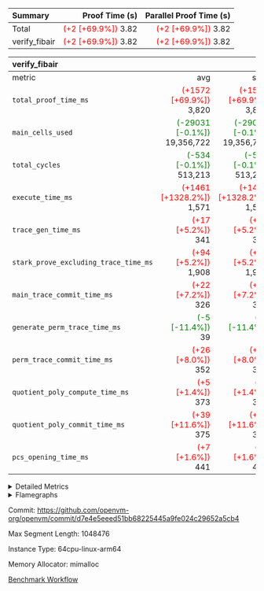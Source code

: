 | Summary | Proof Time (s) | Parallel Proof Time (s) |
|:---|---:|---:|
| Total | <span style='color: red'>(+2 [+69.9%])</span> 3.82 | <span style='color: red'>(+2 [+69.9%])</span> 3.82 |
| verify_fibair | <span style='color: red'>(+2 [+69.9%])</span> 3.82 | <span style='color: red'>(+2 [+69.9%])</span> 3.82 |


| verify_fibair |||||
|:---|---:|---:|---:|---:|
|metric|avg|sum|max|min|
| `total_proof_time_ms ` | <span style='color: red'>(+1572 [+69.9%])</span> 3,820 | <span style='color: red'>(+1572 [+69.9%])</span> 3,820 | <span style='color: red'>(+1572 [+69.9%])</span> 3,820 | <span style='color: red'>(+1572 [+69.9%])</span> 3,820 |
| `main_cells_used     ` | <span style='color: green'>(-29031 [-0.1%])</span> 19,356,722 | <span style='color: green'>(-29031 [-0.1%])</span> 19,356,722 | <span style='color: green'>(-29031 [-0.1%])</span> 19,356,722 | <span style='color: green'>(-29031 [-0.1%])</span> 19,356,722 |
| `total_cycles        ` | <span style='color: green'>(-534 [-0.1%])</span> 513,213 | <span style='color: green'>(-534 [-0.1%])</span> 513,213 | <span style='color: green'>(-534 [-0.1%])</span> 513,213 | <span style='color: green'>(-534 [-0.1%])</span> 513,213 |
| `execute_time_ms     ` | <span style='color: red'>(+1461 [+1328.2%])</span> 1,571 | <span style='color: red'>(+1461 [+1328.2%])</span> 1,571 | <span style='color: red'>(+1461 [+1328.2%])</span> 1,571 | <span style='color: red'>(+1461 [+1328.2%])</span> 1,571 |
| `trace_gen_time_ms   ` | <span style='color: red'>(+17 [+5.2%])</span> 341 | <span style='color: red'>(+17 [+5.2%])</span> 341 | <span style='color: red'>(+17 [+5.2%])</span> 341 | <span style='color: red'>(+17 [+5.2%])</span> 341 |
| `stark_prove_excluding_trace_time_ms` | <span style='color: red'>(+94 [+5.2%])</span> 1,908 | <span style='color: red'>(+94 [+5.2%])</span> 1,908 | <span style='color: red'>(+94 [+5.2%])</span> 1,908 | <span style='color: red'>(+94 [+5.2%])</span> 1,908 |
| `main_trace_commit_time_ms` | <span style='color: red'>(+22 [+7.2%])</span> 326 | <span style='color: red'>(+22 [+7.2%])</span> 326 | <span style='color: red'>(+22 [+7.2%])</span> 326 | <span style='color: red'>(+22 [+7.2%])</span> 326 |
| `generate_perm_trace_time_ms` | <span style='color: green'>(-5 [-11.4%])</span> 39 | <span style='color: green'>(-5 [-11.4%])</span> 39 | <span style='color: green'>(-5 [-11.4%])</span> 39 | <span style='color: green'>(-5 [-11.4%])</span> 39 |
| `perm_trace_commit_time_ms` | <span style='color: red'>(+26 [+8.0%])</span> 352 | <span style='color: red'>(+26 [+8.0%])</span> 352 | <span style='color: red'>(+26 [+8.0%])</span> 352 | <span style='color: red'>(+26 [+8.0%])</span> 352 |
| `quotient_poly_compute_time_ms` | <span style='color: red'>(+5 [+1.4%])</span> 373 | <span style='color: red'>(+5 [+1.4%])</span> 373 | <span style='color: red'>(+5 [+1.4%])</span> 373 | <span style='color: red'>(+5 [+1.4%])</span> 373 |
| `quotient_poly_commit_time_ms` | <span style='color: red'>(+39 [+11.6%])</span> 375 | <span style='color: red'>(+39 [+11.6%])</span> 375 | <span style='color: red'>(+39 [+11.6%])</span> 375 | <span style='color: red'>(+39 [+11.6%])</span> 375 |
| `pcs_opening_time_ms ` | <span style='color: red'>(+7 [+1.6%])</span> 441 | <span style='color: red'>(+7 [+1.6%])</span> 441 | <span style='color: red'>(+7 [+1.6%])</span> 441 | <span style='color: red'>(+7 [+1.6%])</span> 441 |



<details>
<summary>Detailed Metrics</summary>

|  | verify_program_compile_ms | total_cells | stark_prove_excluding_trace_time_ms | quotient_poly_compute_time_ms | quotient_poly_commit_time_ms | perm_trace_commit_time_ms | pcs_opening_time_ms | main_trace_commit_time_ms |
| --- | --- | --- | --- | --- | --- | --- | --- |
|  | 4 | 65,536 | 67 | 3 | 13 | 0 | 32 | 16 | 

| air_name | rows | quotient_deg | main_cols | interactions | constraints | cells |
| --- | --- | --- | --- | --- | --- | --- |
| AccessAdapterAir<2> |  | 4 |  | 5 | 12 |  | 
| AccessAdapterAir<4> |  | 4 |  | 5 | 12 |  | 
| AccessAdapterAir<8> |  | 4 |  | 5 | 12 |  | 
| FibonacciAir | 32,768 | 1 | 2 |  | 5 | 65,536 | 
| FriReducedOpeningAir |  | 4 |  | 31 | 53 |  | 
| NativePoseidon2Air<BabyBearParameters>, 1> |  | 4 |  | 176 | 590 |  | 
| PhantomAir |  | 4 |  | 3 | 4 |  | 
| ProgramAir |  | 1 |  | 1 | 4 |  | 
| VariableRangeCheckerAir |  | 1 |  | 1 | 4 |  | 
| VmAirWrapper<BranchNativeAdapterAir, BranchEqualCoreAir<1> |  | 2 |  | 11 | 23 |  | 
| VmAirWrapper<JalNativeAdapterAir, JalCoreAir> |  | 4 |  | 7 | 6 |  | 
| VmAirWrapper<NativeAdapterAir<2, 0>, PublicValuesCoreAir> |  | 4 |  | 11 | 22 |  | 
| VmAirWrapper<NativeAdapterAir<2, 1>, FieldArithmeticCoreAir> |  | 4 |  | 15 | 23 |  | 
| VmAirWrapper<NativeLoadStoreAdapterAir<1>, NativeLoadStoreCoreAir<1> |  | 4 |  | 15 | 20 |  | 
| VmAirWrapper<NativeLoadStoreAdapterAir<4>, NativeLoadStoreCoreAir<4> |  | 4 |  | 15 | 20 |  | 
| VmAirWrapper<NativeVectorizedAdapterAir<4>, FieldExtensionCoreAir> |  | 4 |  | 15 | 23 |  | 
| VmConnectorAir |  | 4 |  | 3 | 8 |  | 
| VolatileBoundaryAir |  | 4 |  | 4 | 16 |  | 

| group | trace_gen_time_ms | total_proof_time_ms | total_cycles | total_cells | stark_prove_excluding_trace_time_ms | quotient_poly_compute_time_ms | quotient_poly_commit_time_ms | perm_trace_commit_time_ms | pcs_opening_time_ms | main_trace_commit_time_ms | main_cells_used | generate_perm_trace_time_ms | execute_time_ms |
| --- | --- | --- | --- | --- | --- | --- | --- | --- | --- | --- | --- | --- | --- |
| verify_fibair | 341 | 3,820 | 513,213 | 50,170,008 | 1,908 | 373 | 375 | 352 | 441 | 326 | 19,356,722 | 39 | 1,571 | 

| group | air_name | rows | prep_cols | perm_cols | main_cols | cells |
| --- | --- | --- | --- | --- | --- | --- |
| verify_fibair | AccessAdapterAir<2> | 65,536 |  | 16 | 11 | 1,769,472 | 
| verify_fibair | AccessAdapterAir<4> | 32,768 |  | 16 | 13 | 950,272 | 
| verify_fibair | AccessAdapterAir<8> | 128 |  | 16 | 17 | 4,224 | 
| verify_fibair | FriReducedOpeningAir | 1,024 |  | 36 | 26 | 63,488 | 
| verify_fibair | NativePoseidon2Air<BabyBearParameters>, 1> | 16,384 |  | 356 | 399 | 12,369,920 | 
| verify_fibair | PhantomAir | 16,384 |  | 8 | 6 | 229,376 | 
| verify_fibair | ProgramAir | 8,192 |  | 8 | 10 | 147,456 | 
| verify_fibair | VariableRangeCheckerAir | 262,144 | 2 | 8 | 1 | 2,359,296 | 
| verify_fibair | VmAirWrapper<BranchNativeAdapterAir, BranchEqualCoreAir<1> | 131,072 |  | 28 | 23 | 6,684,672 | 
| verify_fibair | VmAirWrapper<JalNativeAdapterAir, JalCoreAir> | 16,384 |  | 12 | 10 | 360,448 | 
| verify_fibair | VmAirWrapper<NativeAdapterAir<2, 1>, FieldArithmeticCoreAir> | 262,144 |  | 20 | 30 | 13,107,200 | 
| verify_fibair | VmAirWrapper<NativeLoadStoreAdapterAir<1>, NativeLoadStoreCoreAir<1> | 131,072 |  | 36 | 25 | 7,995,392 | 
| verify_fibair | VmAirWrapper<NativeLoadStoreAdapterAir<4>, NativeLoadStoreCoreAir<4> | 16,384 |  | 36 | 34 | 1,146,880 | 
| verify_fibair | VmAirWrapper<NativeVectorizedAdapterAir<4>, FieldExtensionCoreAir> | 8,192 |  | 20 | 40 | 491,520 | 
| verify_fibair | VmConnectorAir | 2 | 1 | 8 | 4 | 24 | 
| verify_fibair | VolatileBoundaryAir | 131,072 |  | 8 | 11 | 2,490,368 | 

| group | air_name | dsl_ir | opcode | cells_used |
| --- | --- | --- | --- | --- |
| verify_fibair | <BranchNativeAdapterAir,BranchEqualCoreAir<1>> | AssertEqE | BNE | 3,956 | 
| verify_fibair | <BranchNativeAdapterAir,BranchEqualCoreAir<1>> | AssertEqEI | BNE | 92 | 
| verify_fibair | <BranchNativeAdapterAir,BranchEqualCoreAir<1>> | AssertEqF | BNE | 32,384 | 
| verify_fibair | <BranchNativeAdapterAir,BranchEqualCoreAir<1>> | AssertEqV | BNE | 17,595 | 
| verify_fibair | <BranchNativeAdapterAir,BranchEqualCoreAir<1>> | AssertEqVI | BNE | 483 | 
| verify_fibair | <BranchNativeAdapterAir,BranchEqualCoreAir<1>> | IfEq | BNE | 2,599 | 
| verify_fibair | <BranchNativeAdapterAir,BranchEqualCoreAir<1>> | IfEqI | BNE | 105,938 | 
| verify_fibair | <BranchNativeAdapterAir,BranchEqualCoreAir<1>> | IfNe | BEQ | 2,645 | 
| verify_fibair | <BranchNativeAdapterAir,BranchEqualCoreAir<1>> | IfNeI | BEQ | 46 | 
| verify_fibair | <BranchNativeAdapterAir,BranchEqualCoreAir<1>> | ZipFor | BNE | 2,110,710 | 
| verify_fibair | <JalNativeAdapterAir,JalCoreAir> |  | JAL | 10 | 
| verify_fibair | <JalNativeAdapterAir,JalCoreAir> | IfEqI | JAL | 19,780 | 
| verify_fibair | <JalNativeAdapterAir,JalCoreAir> | IfNe | JAL | 20 | 
| verify_fibair | <JalNativeAdapterAir,JalCoreAir> | ZipFor | JAL | 115,120 | 
| verify_fibair | <NativeAdapterAir<2, 1>,FieldArithmeticCoreAir> |  | ADD | 30 | 
| verify_fibair | <NativeAdapterAir<2, 1>,FieldArithmeticCoreAir> | AddEFFI | ADD | 13,680 | 
| verify_fibair | <NativeAdapterAir<2, 1>,FieldArithmeticCoreAir> | AddEI | ADD | 248,520 | 
| verify_fibair | <NativeAdapterAir<2, 1>,FieldArithmeticCoreAir> | AddF | ADD | 46,050 | 
| verify_fibair | <NativeAdapterAir<2, 1>,FieldArithmeticCoreAir> | AddFI | ADD | 94,290 | 
| verify_fibair | <NativeAdapterAir<2, 1>,FieldArithmeticCoreAir> | AddV | ADD | 513,540 | 
| verify_fibair | <NativeAdapterAir<2, 1>,FieldArithmeticCoreAir> | AddVI | ADD | 998,940 | 
| verify_fibair | <NativeAdapterAir<2, 1>,FieldArithmeticCoreAir> | Alloc | ADD | 1,316,040 | 
| verify_fibair | <NativeAdapterAir<2, 1>,FieldArithmeticCoreAir> | Alloc | MUL | 377,040 | 
| verify_fibair | <NativeAdapterAir<2, 1>,FieldArithmeticCoreAir> | CastFV | ADD | 1,350 | 
| verify_fibair | <NativeAdapterAir<2, 1>,FieldArithmeticCoreAir> | DivEIN | ADD | 120 | 
| verify_fibair | <NativeAdapterAir<2, 1>,FieldArithmeticCoreAir> | DivF | DIV | 42,840 | 
| verify_fibair | <NativeAdapterAir<2, 1>,FieldArithmeticCoreAir> | DivFIN | DIV | 90 | 
| verify_fibair | <NativeAdapterAir<2, 1>,FieldArithmeticCoreAir> | ImmE | ADD | 25,680 | 
| verify_fibair | <NativeAdapterAir<2, 1>,FieldArithmeticCoreAir> | ImmF | ADD | 55,590 | 
| verify_fibair | <NativeAdapterAir<2, 1>,FieldArithmeticCoreAir> | ImmV | ADD | 110,280 | 
| verify_fibair | <NativeAdapterAir<2, 1>,FieldArithmeticCoreAir> | LoadE | ADD | 61,740 | 
| verify_fibair | <NativeAdapterAir<2, 1>,FieldArithmeticCoreAir> | LoadE | MUL | 61,740 | 
| verify_fibair | <NativeAdapterAir<2, 1>,FieldArithmeticCoreAir> | LoadF | ADD | 20,190 | 
| verify_fibair | <NativeAdapterAir<2, 1>,FieldArithmeticCoreAir> | LoadF | MUL | 10,440 | 
| verify_fibair | <NativeAdapterAir<2, 1>,FieldArithmeticCoreAir> | LoadHeapPtr | ADD | 30 | 
| verify_fibair | <NativeAdapterAir<2, 1>,FieldArithmeticCoreAir> | LoadV | ADD | 136,050 | 
| verify_fibair | <NativeAdapterAir<2, 1>,FieldArithmeticCoreAir> | LoadV | MUL | 114,540 | 
| verify_fibair | <NativeAdapterAir<2, 1>,FieldArithmeticCoreAir> | MulEF | MUL | 75,840 | 
| verify_fibair | <NativeAdapterAir<2, 1>,FieldArithmeticCoreAir> | MulEI | ADD | 9,240 | 
| verify_fibair | <NativeAdapterAir<2, 1>,FieldArithmeticCoreAir> | MulF | MUL | 212,370 | 
| verify_fibair | <NativeAdapterAir<2, 1>,FieldArithmeticCoreAir> | MulFI | MUL | 40,920 | 
| verify_fibair | <NativeAdapterAir<2, 1>,FieldArithmeticCoreAir> | MulVI | MUL | 54,930 | 
| verify_fibair | <NativeAdapterAir<2, 1>,FieldArithmeticCoreAir> | StoreE | ADD | 23,940 | 
| verify_fibair | <NativeAdapterAir<2, 1>,FieldArithmeticCoreAir> | StoreE | MUL | 23,940 | 
| verify_fibair | <NativeAdapterAir<2, 1>,FieldArithmeticCoreAir> | StoreF | ADD | 5,490 | 
| verify_fibair | <NativeAdapterAir<2, 1>,FieldArithmeticCoreAir> | StoreF | MUL | 300 | 
| verify_fibair | <NativeAdapterAir<2, 1>,FieldArithmeticCoreAir> | StoreHeapPtr | ADD | 30 | 
| verify_fibair | <NativeAdapterAir<2, 1>,FieldArithmeticCoreAir> | StoreV | ADD | 27,210 | 
| verify_fibair | <NativeAdapterAir<2, 1>,FieldArithmeticCoreAir> | StoreV | MUL | 6,510 | 
| verify_fibair | <NativeAdapterAir<2, 1>,FieldArithmeticCoreAir> | SubEF | ADD | 11,790 | 
| verify_fibair | <NativeAdapterAir<2, 1>,FieldArithmeticCoreAir> | SubEF | SUB | 3,930 | 
| verify_fibair | <NativeAdapterAir<2, 1>,FieldArithmeticCoreAir> | SubEI | ADD | 240 | 
| verify_fibair | <NativeAdapterAir<2, 1>,FieldArithmeticCoreAir> | SubFI | SUB | 40,890 | 
| verify_fibair | <NativeAdapterAir<2, 1>,FieldArithmeticCoreAir> | SubV | SUB | 45,390 | 
| verify_fibair | <NativeAdapterAir<2, 1>,FieldArithmeticCoreAir> | SubVI | SUB | 22,350 | 
| verify_fibair | <NativeAdapterAir<2, 1>,FieldArithmeticCoreAir> | SubVIN | SUB | 18,900 | 
| verify_fibair | <NativeAdapterAir<2, 1>,FieldArithmeticCoreAir> | UnsafeCastVF | ADD | 90 | 
| verify_fibair | <NativeAdapterAir<2, 1>,FieldArithmeticCoreAir> | ZipFor | ADD | 2,823,090 | 
| verify_fibair | <NativeLoadStoreAdapterAir<1>,NativeLoadStoreCoreAir<1>> | LoadF | LOADW | 77,025 | 
| verify_fibair | <NativeLoadStoreAdapterAir<1>,NativeLoadStoreCoreAir<1>> | LoadV | LOADW | 532,875 | 
| verify_fibair | <NativeLoadStoreAdapterAir<1>,NativeLoadStoreCoreAir<1>> | StoreF | STOREW | 42,375 | 
| verify_fibair | <NativeLoadStoreAdapterAir<1>,NativeLoadStoreCoreAir<1>> | StoreHintWord | HINT_STOREW | 1,800,100 | 
| verify_fibair | <NativeLoadStoreAdapterAir<1>,NativeLoadStoreCoreAir<1>> | StoreV | STOREW | 475,975 | 
| verify_fibair | <NativeLoadStoreAdapterAir<4>,NativeLoadStoreCoreAir<4>> | LoadE | LOADW | 143,276 | 
| verify_fibair | <NativeLoadStoreAdapterAir<4>,NativeLoadStoreCoreAir<4>> | StoreE | STOREW | 184,110 | 
| verify_fibair | <NativeVectorizedAdapterAir<4>,FieldExtensionCoreAir> | AddE | FE4ADD | 57,960 | 
| verify_fibair | <NativeVectorizedAdapterAir<4>,FieldExtensionCoreAir> | DivE | BBE4DIV | 30,320 | 
| verify_fibair | <NativeVectorizedAdapterAir<4>,FieldExtensionCoreAir> | DivEIN | BBE4DIV | 40 | 
| verify_fibair | <NativeVectorizedAdapterAir<4>,FieldExtensionCoreAir> | MulE | BBE4MUL | 119,440 | 
| verify_fibair | <NativeVectorizedAdapterAir<4>,FieldExtensionCoreAir> | MulEI | BBE4MUL | 3,080 | 
| verify_fibair | <NativeVectorizedAdapterAir<4>,FieldExtensionCoreAir> | SubE | FE4SUB | 75,680 | 
| verify_fibair | FriReducedOpeningAir | FriReducedOpening | FRI_REDUCED_OPENING | 15,288 | 
| verify_fibair | PhantomAir | HintBitsF | PHANTOM | 270 | 
| verify_fibair | PhantomAir | HintInputVec | PHANTOM | 56,196 | 
| verify_fibair | VerifyBatchAir | Poseidon2PermuteBabyBear | PERM_POS2 | 10,374 | 
| verify_fibair | VerifyBatchAir | VerifyBatchExt | VERIFY_BATCH | 2,765,070 | 
| verify_fibair | VerifyBatchAir | VerifyBatchFelt | VERIFY_BATCH | 636,804 | 

| group | chip_name | rows_used |
| --- | --- | --- |
| verify_fibair | <BranchNativeAdapterAir,BranchEqualCoreAir<1>> | 98,976 | 
| verify_fibair | <JalNativeAdapterAir,JalCoreAir> | 13,493 | 
| verify_fibair | <NativeAdapterAir<2, 1>,FieldArithmeticCoreAir> | 256,541 | 
| verify_fibair | <NativeLoadStoreAdapterAir<1>,NativeLoadStoreCoreAir<1>> | 117,134 | 
| verify_fibair | <NativeLoadStoreAdapterAir<4>,NativeLoadStoreCoreAir<4>> | 9,629 | 
| verify_fibair | <NativeVectorizedAdapterAir<4>,FieldExtensionCoreAir> | 7,163 | 
| verify_fibair | AccessAdapter<2> | 41,922 | 
| verify_fibair | AccessAdapter<4> | 20,248 | 
| verify_fibair | AccessAdapter<8> | 88 | 
| verify_fibair | Boundary | 111,768 | 
| verify_fibair | FriReducedOpeningAir | 588 | 
| verify_fibair | PhantomAir | 9,411 | 
| verify_fibair | ProgramChip | 5,394 | 
| verify_fibair | VariableRangeCheckerAir | 262,144 | 
| verify_fibair | VerifyBatchAir | 8,552 | 
| verify_fibair | VmConnectorAir | 2 | 

| group | dsl_ir | opcode | frequency |
| --- | --- | --- | --- |
| verify_fibair |  | ADD | 2 | 
| verify_fibair |  | JAL | 1 | 
| verify_fibair | AddE | FE4ADD | 1,449 | 
| verify_fibair | AddEFFI | ADD | 456 | 
| verify_fibair | AddEI | ADD | 8,284 | 
| verify_fibair | AddF | ADD | 1,535 | 
| verify_fibair | AddFI | ADD | 3,143 | 
| verify_fibair | AddV | ADD | 17,118 | 
| verify_fibair | AddVI | ADD | 33,298 | 
| verify_fibair | Alloc | ADD | 43,868 | 
| verify_fibair | Alloc | MUL | 12,568 | 
| verify_fibair | AssertEqE | BNE | 172 | 
| verify_fibair | AssertEqEI | BNE | 4 | 
| verify_fibair | AssertEqF | BNE | 1,408 | 
| verify_fibair | AssertEqV | BNE | 765 | 
| verify_fibair | AssertEqVI | BNE | 21 | 
| verify_fibair | CastFV | ADD | 45 | 
| verify_fibair | DivE | BBE4DIV | 758 | 
| verify_fibair | DivEIN | ADD | 4 | 
| verify_fibair | DivEIN | BBE4DIV | 1 | 
| verify_fibair | DivF | DIV | 1,428 | 
| verify_fibair | DivFIN | DIV | 3 | 
| verify_fibair | FriReducedOpening | FRI_REDUCED_OPENING | 126 | 
| verify_fibair | HintBitsF | PHANTOM | 45 | 
| verify_fibair | HintInputVec | PHANTOM | 9,366 | 
| verify_fibair | IfEq | BNE | 113 | 
| verify_fibair | IfEqI | BNE | 4,606 | 
| verify_fibair | IfEqI | JAL | 1,978 | 
| verify_fibair | IfNe | BEQ | 115 | 
| verify_fibair | IfNe | JAL | 2 | 
| verify_fibair | IfNeI | BEQ | 2 | 
| verify_fibair | ImmE | ADD | 856 | 
| verify_fibair | ImmF | ADD | 1,853 | 
| verify_fibair | ImmV | ADD | 3,676 | 
| verify_fibair | LoadE | ADD | 2,058 | 
| verify_fibair | LoadE | LOADW | 4,214 | 
| verify_fibair | LoadE | MUL | 2,058 | 
| verify_fibair | LoadF | ADD | 673 | 
| verify_fibair | LoadF | LOADW | 3,081 | 
| verify_fibair | LoadF | MUL | 348 | 
| verify_fibair | LoadHeapPtr | ADD | 1 | 
| verify_fibair | LoadV | ADD | 4,535 | 
| verify_fibair | LoadV | LOADW | 21,315 | 
| verify_fibair | LoadV | MUL | 3,818 | 
| verify_fibair | MulE | BBE4MUL | 2,986 | 
| verify_fibair | MulEF | MUL | 2,528 | 
| verify_fibair | MulEI | ADD | 308 | 
| verify_fibair | MulEI | BBE4MUL | 77 | 
| verify_fibair | MulF | MUL | 7,079 | 
| verify_fibair | MulFI | MUL | 1,364 | 
| verify_fibair | MulVI | MUL | 1,831 | 
| verify_fibair | Poseidon2PermuteBabyBear | PERM_POS2 | 26 | 
| verify_fibair | StoreE | ADD | 798 | 
| verify_fibair | StoreE | MUL | 798 | 
| verify_fibair | StoreE | STOREW | 5,415 | 
| verify_fibair | StoreF | ADD | 183 | 
| verify_fibair | StoreF | MUL | 10 | 
| verify_fibair | StoreF | STOREW | 1,695 | 
| verify_fibair | StoreHeapPtr | ADD | 1 | 
| verify_fibair | StoreHintWord | HINT_STOREW | 72,004 | 
| verify_fibair | StoreV | ADD | 907 | 
| verify_fibair | StoreV | MUL | 217 | 
| verify_fibair | StoreV | STOREW | 19,039 | 
| verify_fibair | SubE | FE4SUB | 1,892 | 
| verify_fibair | SubEF | ADD | 393 | 
| verify_fibair | SubEF | SUB | 131 | 
| verify_fibair | SubEI | ADD | 8 | 
| verify_fibair | SubFI | SUB | 1,363 | 
| verify_fibair | SubV | SUB | 1,513 | 
| verify_fibair | SubVI | SUB | 745 | 
| verify_fibair | SubVIN | SUB | 630 | 
| verify_fibair | UnsafeCastVF | ADD | 3 | 
| verify_fibair | VerifyBatchExt | VERIFY_BATCH | 630 | 
| verify_fibair | VerifyBatchFelt | VERIFY_BATCH | 84 | 
| verify_fibair | ZipFor | ADD | 94,103 | 
| verify_fibair | ZipFor | BNE | 91,770 | 
| verify_fibair | ZipFor | JAL | 11,512 | 

</details>


<details>
<summary>Flamegraphs</summary>

[![](https://openvm-public-data-sandbox-us-east-1.s3.us-east-1.amazonaws.com/benchmark/github/flamegraphs/d7e4e5eeed51bb68225445a9fe024c29652a5cb4/verify_fibair-d7e4e5eeed51bb68225445a9fe024c29652a5cb4-verify_fibair.dsl_ir.opcode.air_name.cells_used.reverse.svg)](https://openvm-public-data-sandbox-us-east-1.s3.us-east-1.amazonaws.com/benchmark/github/flamegraphs/d7e4e5eeed51bb68225445a9fe024c29652a5cb4/verify_fibair-d7e4e5eeed51bb68225445a9fe024c29652a5cb4-verify_fibair.dsl_ir.opcode.air_name.cells_used.reverse.svg)
[![](https://openvm-public-data-sandbox-us-east-1.s3.us-east-1.amazonaws.com/benchmark/github/flamegraphs/d7e4e5eeed51bb68225445a9fe024c29652a5cb4/verify_fibair-d7e4e5eeed51bb68225445a9fe024c29652a5cb4-verify_fibair.dsl_ir.opcode.air_name.cells_used.svg)](https://openvm-public-data-sandbox-us-east-1.s3.us-east-1.amazonaws.com/benchmark/github/flamegraphs/d7e4e5eeed51bb68225445a9fe024c29652a5cb4/verify_fibair-d7e4e5eeed51bb68225445a9fe024c29652a5cb4-verify_fibair.dsl_ir.opcode.air_name.cells_used.svg)
[![](https://openvm-public-data-sandbox-us-east-1.s3.us-east-1.amazonaws.com/benchmark/github/flamegraphs/d7e4e5eeed51bb68225445a9fe024c29652a5cb4/verify_fibair-d7e4e5eeed51bb68225445a9fe024c29652a5cb4-verify_fibair.dsl_ir.opcode.frequency.reverse.svg)](https://openvm-public-data-sandbox-us-east-1.s3.us-east-1.amazonaws.com/benchmark/github/flamegraphs/d7e4e5eeed51bb68225445a9fe024c29652a5cb4/verify_fibair-d7e4e5eeed51bb68225445a9fe024c29652a5cb4-verify_fibair.dsl_ir.opcode.frequency.reverse.svg)
[![](https://openvm-public-data-sandbox-us-east-1.s3.us-east-1.amazonaws.com/benchmark/github/flamegraphs/d7e4e5eeed51bb68225445a9fe024c29652a5cb4/verify_fibair-d7e4e5eeed51bb68225445a9fe024c29652a5cb4-verify_fibair.dsl_ir.opcode.frequency.svg)](https://openvm-public-data-sandbox-us-east-1.s3.us-east-1.amazonaws.com/benchmark/github/flamegraphs/d7e4e5eeed51bb68225445a9fe024c29652a5cb4/verify_fibair-d7e4e5eeed51bb68225445a9fe024c29652a5cb4-verify_fibair.dsl_ir.opcode.frequency.svg)

</details>

Commit: https://github.com/openvm-org/openvm/commit/d7e4e5eeed51bb68225445a9fe024c29652a5cb4

Max Segment Length: 1048476

Instance Type: 64cpu-linux-arm64

Memory Allocator: mimalloc

[Benchmark Workflow](https://github.com/openvm-org/openvm/actions/runs/12924514093)
